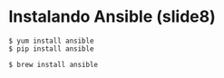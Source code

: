 
# Instalando Ansible (slide8)

```
$ yum install ansible
$ pip install ansible

$ brew install ansible

```